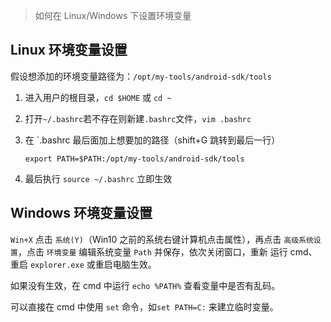 > 如何在 Linux/Windows 下设置环境变量

## Linux 环境变量设置

假设想添加的环境变量路径为：`/opt/my-tools/android-sdk/tools`

1. 进入用户的根目录，`cd $HOME` 或 `cd ~`

2. 打开`~/.bashrc`若不存在则新建`.bashrc`文件，`vim .bashrc`

3. 在 `.bashrc 最后面加上想要加的路径（shift+G 跳转到最后一行）

   ```
   export PATH=$PATH:/opt/my-tools/android-sdk/tools
   ```

4. 最后执行 `source ~/.bashrc` 立即生效


## Windows 环境变量设置

`Win+X` 点击 `系统(Y)`（Win10 之前的系统右键计算机点击属性），再点击 `高级系统设置`，点击 `环境变量` 编辑系统变量 `Path` 并保存，依次关闭窗口，重新 运行 cmd、重启 `explorer.exe` 或重启电脑生效。

如果没有生效，在 cmd 中运行 `echo %PATH%` 查看变量中是否有乱码。

可以直接在 cmd 中使用 `set` 命令，如`set PATH=C:` 来建立临时变量。
